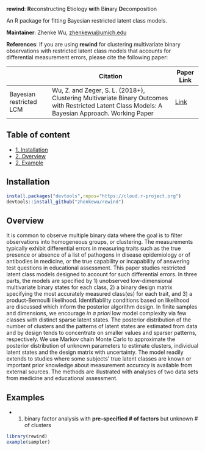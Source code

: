 **rewind**: **R**econstructing **E**tiology **w**ith B**in**ary **D**ecomposition

An R package for fitting Bayesian restricted latent class models. 

**Maintainer**: Zhenke Wu, zhenkewu@umich.edu

**References**: If you are using **rewind** for clustering multivariate binary
observations with restricted latent class models that accounts for differential
measurement errors, please cite the following paper:

|       | Citation     | Paper Link
| -------------  | -------------  | -------------  |
| Bayesian restricted LCM    | Wu, Z. and Zeger, S. L. (2018+), Clustering Multivariate Binary Outcomes with Restricted Latent Class Models: A Bayesian Approach. Working Paper   |[Link]()| 


## Table of content
- [1. Installation](#id-section1)
- [2. Overview](#id-section2)
- [2. Example](#id-section3)

<div id='id-section1'/>

Installation
--------------
```r
install.packages("devtools",repos="https://cloud.r-project.org")
devtools::install_github("zhenkewu/rewind")
```
<div id='id-section2'/>

Overview
----------
It is common to observe multiple binary data where the goal is to filter observations into homogeneous groups, or clustering. The measurements typically exhibit differential errors in measuring traits such as the true presence or absence of a list of pathogens in disease epidemiology or of antibodies in medicine, or the true capability or incapability of answering test questions in educational assessment. This paper studies restricted latent class models designed to account for such differential errors. In three parts, the models are specified by 1) unobserved low-dimensional multivariate binary states for each class, 2) a binary design matrix specifying the most accurately measured class(es) for each trait, and 3) a product-Bernoulli likelihood. Identifiablilty conditions based on likelihood are discussed which inform the posterior algorithm design. In finite samples and dimensions, we encourage *in a priori* low model complexity via few classes with distinct sparse latent states. The posterior distribution of the number of clusters and the patterns of latent states are estimated from data and by design tends to concentrate on smaller values and sparser patterns, respectively. We use Markov chain Monte Carlo to approximate the posterior distribution of unknown parameters to estimate clusters, individual latent states and the design matrix with uncertainty. The model readily extends to studies where some subjects' true latent classes are known or important prior knowledge about measurement accuracy is available from external sources. The methods are illustrated with analyses of two data sets from medicine and educational assessment.


<div id='id-section3'/>

Examples
---------

- 1. binary factor analysis with **pre-specified # of factors** but unknown # of clusters
```r
library(rewind)
example(sampler)
```


